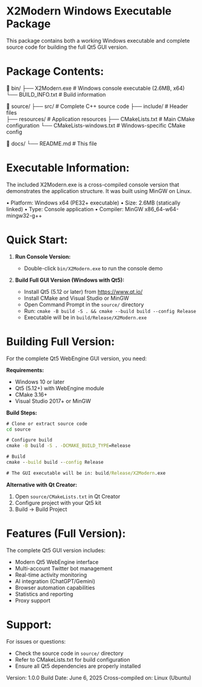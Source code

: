 X2Modern Windows Executable Package
===================================

This package contains both a working Windows executable and complete source code 
for building the full Qt5 GUI version.

Package Contents:
================

📁 bin/
├── X2Modern.exe          # Windows console executable (2.6MB, x64)
└── BUILD_INFO.txt        # Build information

📁 source/
├── src/                  # Complete C++ source code
├── include/              # Header files  
├── resources/            # Application resources
├── CMakeLists.txt        # Main CMake configuration
└── CMakeLists-windows.txt # Windows-specific CMake config

📁 docs/
└── README.md            # This file

Executable Information:
======================

The included X2Modern.exe is a cross-compiled console version that demonstrates
the application structure. It was built using MinGW on Linux.

• Platform: Windows x64 (PE32+ executable)
• Size: 2.6MB (statically linked)
• Type: Console application
• Compiler: MinGW x86_64-w64-mingw32-g++

Quick Start:
===========

1. **Run Console Version:**
   - Double-click `bin/X2Modern.exe` to run the console demo

2. **Build Full GUI Version (Windows with Qt5):**
   - Install Qt5 (5.12 or later) from https://www.qt.io/
   - Install CMake and Visual Studio or MinGW
   - Open Command Prompt in the `source/` directory
   - Run: `cmake -B build -S . && cmake --build build --config Release`
   - Executable will be in `build/Release/X2Modern.exe`

Building Full Version:
=====================

For the complete Qt5 WebEngine GUI version, you need:

**Requirements:**
- Windows 10 or later
- Qt5 (5.12+) with WebEngine module
- CMake 3.16+
- Visual Studio 2017+ or MinGW

**Build Steps:**
```cmd
# Clone or extract source code
cd source

# Configure build
cmake -B build -S . -DCMAKE_BUILD_TYPE=Release

# Build
cmake --build build --config Release

# The GUI executable will be in: build/Release/X2Modern.exe
```

**Alternative with Qt Creator:**
1. Open `source/CMakeLists.txt` in Qt Creator
2. Configure project with your Qt5 kit
3. Build → Build Project

Features (Full Version):
=======================

The complete Qt5 GUI version includes:
- Modern Qt5 WebEngine interface
- Multi-account Twitter bot management  
- Real-time activity monitoring
- AI integration (ChatGPT/Gemini)
- Browser automation capabilities
- Statistics and reporting
- Proxy support

Support:
========

For issues or questions:
- Check the source code in `source/` directory
- Refer to CMakeLists.txt for build configuration
- Ensure all Qt5 dependencies are properly installed

Version: 1.0.0
Build Date: June 6, 2025
Cross-compiled on: Linux (Ubuntu)

